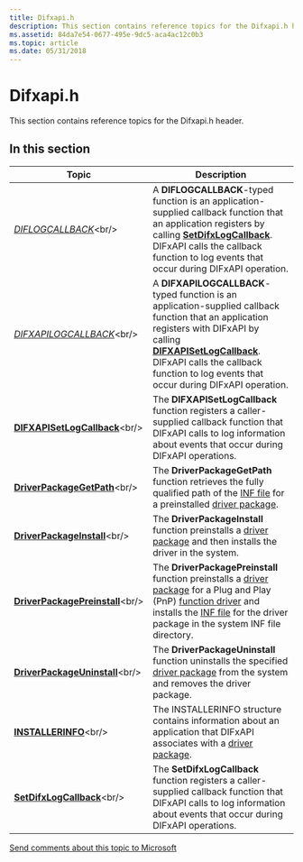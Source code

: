 ```yaml
---
title: Difxapi.h
description: This section contains reference topics for the Difxapi.h header.
ms.assetid: 84da7e54-0677-495e-9dc5-aca4ac12c0b3
ms.topic: article
ms.date: 05/31/2018
---
```


# Difxapi.h

This section contains reference topics for the Difxapi.h header.

## In this section



| Topic                                                                 | Description                                                                                                                                                                                                                                                                                          |
|-----------------------------------------------------------------------|------------------------------------------------------------------------------------------------------------------------------------------------------------------------------------------------------------------------------------------------------------------------------------------------------|
| [*DIFLOGCALLBACK*](https://msdn.microsoft.com/library/Ff543623(v=VS.85).aspx)<br/>                     | A **DIFLOGCALLBACK**-typed function is an application-supplied callback function that an application registers by calling [**SetDifxLogCallback**](https://msdn.microsoft.com/library/Ff550771(v=VS.85).aspx). DIFxAPI calls the callback function to log events that occur during DIFxAPI operation.<br/>                        |
| [*DIFXAPILOGCALLBACK*](https://msdn.microsoft.com/library/Ff543627(v=VS.85).aspx)<br/>             | A **DIFXAPILOGCALLBACK**-typed function is an application-supplied callback function that an application registers with DIFxAPI by calling [**DIFXAPISetLogCallback**](https://msdn.microsoft.com/library/Ff543630(v=VS.85).aspx). DIFxAPI calls the callback function to log events that occur during DIFxAPI operation.<br/> |
| [**DIFXAPISetLogCallback**](https://msdn.microsoft.com/library/Ff543630(v=VS.85).aspx)<br/>     | The **DIFXAPISetLogCallback** function registers a caller-supplied callback function that DIFxAPI calls to log information about events that occur during DIFxAPI operations. <br/>                                                                                                            |
| [**DriverPackageGetPath**](https://msdn.microsoft.com/library/Ff544810(v=VS.85).aspx)<br/>       | The **DriverPackageGetPath** function retrieves the fully qualified path of the [INF file](https://docs.microsoft.com/windows-hardware/drivers/install/inf-files) for a preinstalled [driver package](https://docs.microsoft.com/windows-hardware/drivers/install/driver-packages).<br/>                                                                                                               |
| [**DriverPackageInstall**](https://msdn.microsoft.com/library/Ff544813(v=VS.85).aspx)<br/>       | The **DriverPackageInstall** function preinstalls a [driver package](https://docs.microsoft.com/windows-hardware/drivers/install/driver-packages) and then installs the driver in the system.<br/>                                                                                                                                                 |
| [**DriverPackagePreinstall**](https://msdn.microsoft.com/library/Ff544817(v=VS.85).aspx)<br/> | The **DriverPackagePreinstall** function preinstalls a [driver package](https://docs.microsoft.com/windows-hardware/drivers/install/driver-packages) for a Plug and Play (PnP) [function driver](https://docs.microsoft.com/windows-hardware/drivers/kernel/function-drivers) and installs the [INF file](https://docs.microsoft.com/windows-hardware/drivers/install/inf-files) for the driver package in the system INF file directory.<br/>             |
| [**DriverPackageUninstall**](https://msdn.microsoft.com/library/Ff544822(v=VS.85).aspx)<br/>   | The **DriverPackageUninstall** function uninstalls the specified [driver package](https://docs.microsoft.com/windows-hardware/drivers/install/driver-packages) from the system and removes the driver package. <br/>                                                                                                                               |
| [**INSTALLERINFO**](https://msdn.microsoft.com/library/Ff547548(v=VS.85).aspx)<br/>                     | The INSTALLERINFO structure contains information about an application that DIFxAPI associates with a [driver package](https://docs.microsoft.com/windows-hardware/drivers/install/driver-packages). <br/>                                                                                                                                          |
| [**SetDifxLogCallback**](https://msdn.microsoft.com/library/Ff550771(v=VS.85).aspx)<br/>           | The **SetDifxLogCallback** function registers a caller-supplied callback function that DIFxAPI calls to log information about events that occur during DIFxAPI operations. <br/>                                                                                                               |



 

 

 

[Send comments about this topic to Microsoft](mailto:wsddocfb@microsoft.com?subject=Documentation%20feedback%20%5Bdevinst\devinst%5D:%20Difxapi.h%20%20RELEASE:%20%283/29/2018%29&body=%0A%0APRIVACY%20STATEMENT%0A%0AWe%20use%20your%20feedback%20to%20improve%20the%20documentation.%20We%20don't%20use%20your%20email%20address%20for%20any%20other%20purpose,%20and%20we'll%20remove%20your%20email%20address%20from%20our%20system%20after%20the%20issue%20that%20you're%20reporting%20is%20fixed.%20While%20we're%20working%20to%20fix%20this%20issue,%20we%20might%20send%20you%20an%20email%20message%20to%20ask%20for%20more%20info.%20Later,%20we%20might%20also%20send%20you%20an%20email%20message%20to%20let%20you%20know%20that%20we've%20addressed%20your%20feedback.%0A%0AFor%20more%20info%20about%20Microsoft's%20privacy%20policy,%20see%20http://privacy.microsoft.com/default.aspx. "Send comments about this topic to Microsoft")





